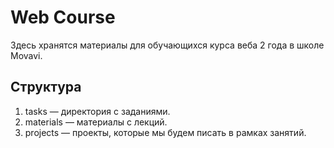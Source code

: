 ﻿# Web Course

Здесь хранятся материалы для обучающихся курса веба 2 года в школе Movavi.

## Структура
1. tasks — директория с заданиями.
2. materials — материалы с лекций.
3. projects — проекты, которые мы будем писать в рамках занятий.
